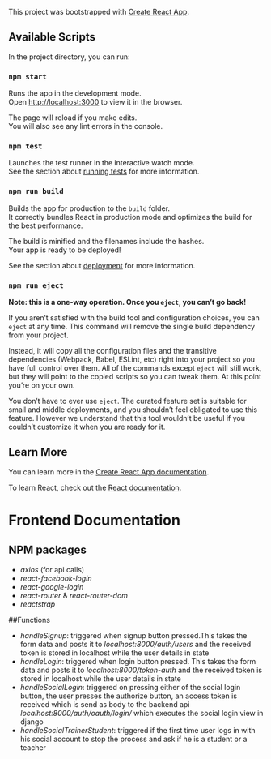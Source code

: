 This project was bootstrapped with [Create React App](https://github.com/facebook/create-react-app).

## Available Scripts

In the project directory, you can run:

### `npm start`

Runs the app in the development mode.<br>
Open [http://localhost:3000](http://localhost:3000) to view it in the browser.

The page will reload if you make edits.<br>
You will also see any lint errors in the console.

### `npm test`

Launches the test runner in the interactive watch mode.<br>
See the section about [running tests](https://facebook.github.io/create-react-app/docs/running-tests) for more information.

### `npm run build`

Builds the app for production to the `build` folder.<br>
It correctly bundles React in production mode and optimizes the build for the best performance.

The build is minified and the filenames include the hashes.<br>
Your app is ready to be deployed!

See the section about [deployment](https://facebook.github.io/create-react-app/docs/deployment) for more information.

### `npm run eject`

**Note: this is a one-way operation. Once you `eject`, you can’t go back!**

If you aren’t satisfied with the build tool and configuration choices, you can `eject` at any time. This command will remove the single build dependency from your project.

Instead, it will copy all the configuration files and the transitive dependencies (Webpack, Babel, ESLint, etc) right into your project so you have full control over them. All of the commands except `eject` will still work, but they will point to the copied scripts so you can tweak them. At this point you’re on your own.

You don’t have to ever use `eject`. The curated feature set is suitable for small and middle deployments, and you shouldn’t feel obligated to use this feature. However we understand that this tool wouldn’t be useful if you couldn’t customize it when you are ready for it.

## Learn More

You can learn more in the [Create React App documentation](https://facebook.github.io/create-react-app/docs/getting-started).

To learn React, check out the [React documentation](https://reactjs.org/).

# Frontend Documentation
## NPM packages
* *axios* (for api calls)
* *react-facebook-login*
* *react-google-login*
* *react-router* & *react-router-dom*
* *reactstrap*

##Functions
* *handleSignup*: triggered when signup button pressed.This takes the form data and posts it to *localhost:8000/auth/users* and the received token is stored in localhost while the user details in state
* *handleLogin*: triggered when login button pressed. This takes the form data and posts it to *localhost:8000/token-auth* and the received token is stored in localhost while the user details in state
* *handleSocialLogin*: triggered on pressing either of the social login button, the user presses the authorize button, an access token is received which is send as body to the backend api *localhost:8000/auth/oauth/login/* which executes the social login view in django
* *handleSocialTrainerStudent*: triggered if the first time user logs in with his social account to stop the process and ask if he is a student or a teacher